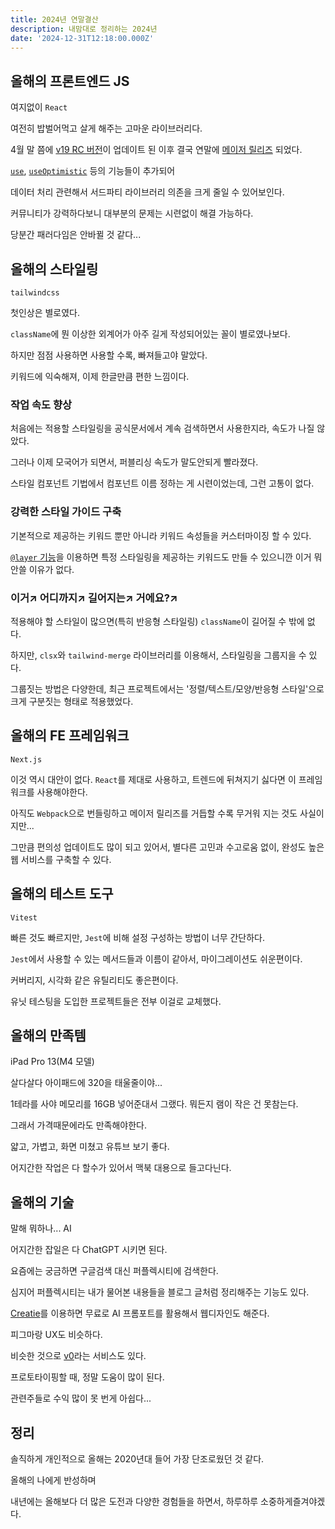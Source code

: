 ```yaml
---
title: 2024년 연말결산
description: 내맘대로 정리하는 2024년
date: '2024-12-31T12:18:00.000Z'
---
```


## 올해의 프론트엔드 JS

여지없이 `React`

여전히 밥벌어먹고 살게 해주는 고마운 라이브러리다.

4월 말 쯤에 [v19 RC 버전](https://react.dev/blog/2024/04/25/react-19-upgrade-guide)이 업데이트 된 이후 결국 연말에 [메이저 릴리즈](https://react.dev/blog/2024/12/05/react-19) 되었다.

[`use`](https://react.dev/reference/react/use), [`useOptimistic`](https://react.dev/reference/react/useOptimistic) 등의 기능들이 추가되어

데이터 처리 관련해서 서드파티 라이브러리 의존을 크게 줄일 수 있어보인다.

커뮤니티가 강력하다보니 대부분의 문제는 시련없이 해결 가능하다.

당분간 패러다임은 안바뀔 것 같다...

## 올해의 스타일링

`tailwindcss`

첫인상은 별로였다.

`className`에 뭔 이상한 외계어가 아주 길게 작성되어있는 꼴이 별로였나보다.

하지만 점점 사용하면 사용할 수록, 빠져들고야 말았다.

키워드에 익숙해져, 이제 한글만큼 편한 느낌이다.

### 작업 속도 향상

처음에는 적용할 스타일링을 공식문서에서 계속 검색하면서 사용한지라, 속도가 나질 않았다.

그러나 이제 모국어가 되면서, 퍼블리싱 속도가 말도안되게 빨라졌다.

스타일 컴포넌트 기법에서 컴포넌트 이름 정하는 게 시련이었는데, 그런 고통이 없다.

### 강력한 스타일 가이드 구축

기본적으로 제공하는 키워드 뿐만 아니라 키워드 속성들을 커스터마이징 할 수 있다.

[`@layer` 기능](https://tailwindcss.com/docs/adding-custom-styles#using-css-and-layer)을 이용하면 특정 스타일링을 제공하는 키워드도 만들 수 있으니깐 이거 뭐 안쓸 이유가 없다.

### 이거↗ 어디까지↗ 길어지는↗ 거에요?↗

적용해야 할 스타일이 많으면(특히 반응형 스타일링) `className`이 길어질 수 밖에 없다.

하지만, `clsx`와 `tailwind-merge` 라이브러리를 이용해서, 스타일링을 그룹지을 수 있다.

그룹짓는 방법은 다양한데, 최근 프로젝트에서는 '정렬/텍스트/모양/반응형 스타일'으로 크게 구분짓는 형태로 적용했었다.

## 올해의 FE 프레임워크

`Next.js`

이것 역시 대안이 없다. `React`를 제대로 사용하고, 트렌드에 뒤쳐지기 싫다면 이 프레임워크를 사용해야한다.

아직도 `Webpack`으로 번들링하고 메이저 릴리즈를 거듭할 수록 무거워 지는 것도 사실이지만...

그만큼 편의성 업데이트도 많이 되고 있어서, 별다른 고민과 수고로움 없이, 완성도 높은 웹 서비스를 구축할 수 있다.

## 올해의 테스트 도구

`Vitest`

빠른 것도 빠르지만, `Jest`에 비해 설정 구성하는 방법이 너무 간단하다.

`Jest`에서 사용할 수 있는 메서드들과 이름이 같아서, 마이그레이션도 쉬운편이다.

커버리지, 시각화 같은 유틸리티도 좋은편이다.

유닛 테스팅을 도입한 프로젝트들은 전부 이걸로 교체했다.

## 올해의 만족템

iPad Pro 13(M4 모델)

살다살다 아이패드에 320을 태울줄이야...

1테라를 사야 메모리를 16GB 넣어준대서 그랬다. 뭐든지 램이 작은 건 못참는다.

그래서 가격때문에라도 만족해야한다.

얇고, 가볍고, 화면 미쳤고 유튜브 보기 좋다.

어지간한 작업은 다 할수가 있어서 맥북 대용으로 들고다닌다.

## 올해의 기술

말해 뭐하나... AI

어지간한 잡일은 다 ChatGPT 시키면 된다.

요즘에는 궁금하면 구글검색 대신 퍼플렉시티에 검색한다.

심지어 퍼플렉시티는 내가 물어본 내용들을 블로그 글처럼 정리해주는 기능도 있다.

[Creatie](https://creatie.ai/)를 이용하면 무료로 AI 프롬포트를 활용해서 웹디자인도 해준다.

피그마랑 UX도 비슷하다.

비슷한 것으로 [v0](https://v0.dev/)라는 서비스도 있다.

프로토타이핑할 때, 정말 도움이 많이 된다.

관련주들로 수익 많이 못 번게 아쉽다...

## 정리

솔직하게 개인적으로 올해는 2020년대 들어 가장 단조로웠던 것 같다.

올해의 나에게 반성하며

내년에는 올해보다 더 많은 도전과 다양한 경험들을 하면서, 하루하루 소중하게즐겨야겠다.
